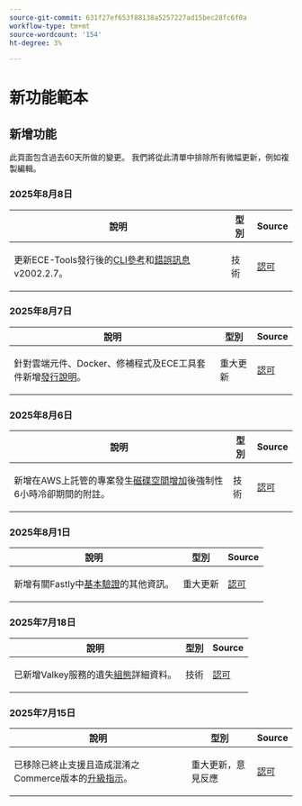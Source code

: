 ```yaml
---
source-git-commit: 631f27ef653f88138a5257227ad15bec28fc6f0a
workflow-type: tm+mt
source-wordcount: '154'
ht-degree: 3%

---
```

# 新功能範本

## 新增功能

此頁面包含過去60天所做的變更。 我們將從此清單中排除所有微幅更新，例如複製編輯。

### 2025年8月8日

<table style="table-layout:auto;">
  <thead>
    <tr>
      <th>說明</th>
      <th>型別</th>
      <th>Source</th>
    </tr>
  </thead>
  <tbody>
    <tr>
      <td><p>更新ECE-Tools發行後的<a href="https://experienceleague.adobe.com/en/docs/commerce-on-cloud/user-guide/dev-tools/ece-tools/ece-tools-cli-reference">CLI參考</a>和<a href="https://experienceleague.adobe.com/en/docs/commerce-on-cloud/user-guide/dev-tools/ece-tools/error-reference">錯誤訊息</a> v2002.2.7。</p>
</td>
      <td>
        技術
      </td>
      <td><a href="https://github.com/AdobeDocs/commerce-on-cloud.en/commit/8cf7b01cbd9fe32a89d83db5b4eac7638b834c49">認可</a></td>
    </tr>
  </tbody>
</table>

### 2025年8月7日

<table style="table-layout:auto;">
  <thead>
    <tr>
      <th>說明</th>
      <th>型別</th>
      <th>Source</th>
    </tr>
  </thead>
  <tbody>
    <tr>
      <td><p>針對雲端元件、Docker、修補程式及ECE工具套件新增<a href="https://experienceleague.adobe.com/en/docs/commerce-on-cloud/user-guide/release-notes/cloud-tools-suite">發行說明</a>。</p>
</td>
      <td>
        重大更新
      </td>
      <td><a href="https://github.com/AdobeDocs/commerce-on-cloud.en/commit/7aecdc89a2f4e0103cfe46ed1c2dc7b93566baf5">認可</a></td>
    </tr>
  </tbody>
</table>

### 2025年8月6日

<table style="table-layout:auto;">
  <thead>
    <tr>
      <th>說明</th>
      <th>型別</th>
      <th>Source</th>
    </tr>
  </thead>
  <tbody>
    <tr>
      <td><p>新增在AWS上託管的專案發生<a href="https://experienceleague.adobe.com/en/docs/commerce-on-cloud/user-guide/develop/storage/manage-disk-space">磁碟空間增加</a>後強制性6小時冷卻期間的附註。</p>
</td>
      <td>
        技術
      </td>
      <td><a href="https://github.com/AdobeDocs/commerce-on-cloud.en/commit/a04d056377da4fec9a54503d959f90ebf605de41">認可</a></td>
    </tr>
  </tbody>
</table>

### 2025年8月1日

<table style="table-layout:auto;">
  <thead>
    <tr>
      <th>說明</th>
      <th>型別</th>
      <th>Source</th>
    </tr>
  </thead>
  <tbody>
    <tr>
      <td><p>新增有關Fastly中<a href="https://experienceleague.adobe.com/en/docs/commerce-on-cloud/user-guide/cdn/setup-fastly/fastly-custom-cache-configuration">基本驗證</a>的其他資訊。</p>
</td>
      <td>
        重大更新
      </td>
      <td><a href="https://github.com/AdobeDocs/commerce-on-cloud.en/commit/6d949fbbab631e633ba27641a48829d74856fcaa">認可</a></td>
    </tr>
  </tbody>
</table>

### 2025年7月18日

<table style="table-layout:auto;">
  <thead>
    <tr>
      <th>說明</th>
      <th>型別</th>
      <th>Source</th>
    </tr>
  </thead>
  <tbody>
    <tr>
      <td><p>已新增Valkey服務的遺失<a href="https://experienceleague.adobe.com/en/docs/commerce-on-cloud/user-guide/configure/service/valkey">組態</a>詳細資料。</p>
</td>
      <td>
        技術
      </td>
      <td><a href="https://github.com/AdobeDocs/commerce-on-cloud.en/commit/add0d4f3bd91b66fd1bd8f5306ff206076121871">認可</a></td>
    </tr>
  </tbody>
</table>

### 2025年7月15日

<table style="table-layout:auto;">
  <thead>
    <tr>
      <th>說明</th>
      <th>型別</th>
      <th>Source</th>
    </tr>
  </thead>
  <tbody>
    <tr>
      <td><p>已移除已終止支援且造成混淆之Commerce版本的<a href="https://experienceleague.adobe.com/en/docs/commerce-on-cloud/user-guide/develop/upgrade/commerce-version">升級指示</a>。</p>
</td>
      <td>
        重大更新，意見反應
      </td>
      <td><a href="https://github.com/AdobeDocs/commerce-on-cloud.en/commit/7c0fcf520cd76f25d51f3a644a60132ac6028959">認可</a></td>
    </tr>
  </tbody>
</table>
